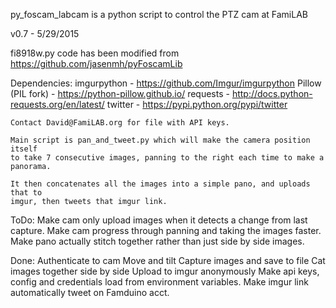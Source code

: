 py_foscam_labcam is a python script to control the PTZ cam at FamiLAB

v0.7 - 5/29/2015

fi8918w.py code has been modified from https://github.com/jasenmh/pyFoscamLib 

Dependencies:
    imgurpython - https://github.com/Imgur/imgurpython
    Pillow (PIL fork) - https://python-pillow.github.io/
    requests - http://docs.python-requests.org/en/latest/
    twitter - https://pypi.python.org/pypi/twitter

    Contact David@FamiLAB.org for file with API keys. 

    Main script is pan_and_tweet.py which will make the camera position itself 
    to take 7 consecutive images, panning to the right each time to make a 
    panorama. 

    It then concatenates all the images into a simple pano, and uploads that to 
    imgur, then tweets that imgur link.

ToDo:
    Make cam only upload images when it detects a change from last capture.
    Make cam progress through panning and taking the images faster.
    Make pano actually stitch together rather than just side by side images.

Done:
    Authenticate to cam
    Move and tilt
    Capture images and save to file
    Cat images together side by side
    Upload to imgur anonymously
    Make api keys, config and credentials load from environment variables.
    Make imgur link automatically tweet on Famduino acct.